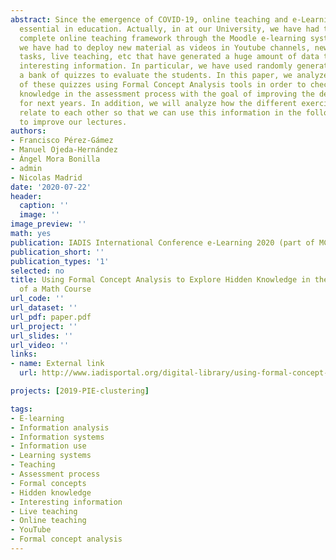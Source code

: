 ```yaml
---
abstract: Since the emergence of COVID-19, online teaching and e-Learning has become
  essential in education. Actually, in at our University, we have had to move to a
  complete online teaching framework through the Moodle e-learning system. As a result,
  we have had to deploy new material as videos in Youtube channels, new exercises,
  tasks, live teaching, etc that have generated a huge amount of data that contains
  interesting information. In particular, we have used randomly generated exams from
  a bank of quizzes to evaluate the students. In this paper, we analyze the results
  of these quizzes using Formal Concept Analysis tools in order to check the hidden
  knowledge in the assessment process with the goal of improving the developed material
  for next years. In addition, we will analyze how the different exercises and tests
  relate to each other so that we can use this information in the following courses
  to improve our lectures.
authors:
- Francisco Pérez-Gámez
- Manuel Ojeda-Hernández
- Ángel Mora Bonilla
- admin
- Nicolas Madrid
date: '2020-07-22'
header:
  caption: ''
  image: ''
image_preview: ''
math: yes
publication: IADIS International Conference e-Learning 2020 (part of MCCSIS 2020)
publication_short: ''
publication_types: '1'
selected: no
title: Using Formal Concept Analysis to Explore Hidden Knowledge in the Assessment
  of a Math Course
url_code: ''
url_dataset: ''
url_pdf: paper.pdf
url_project: ''
url_slides: ''
url_video: ''
links:
- name: External link
  url: http://www.iadisportal.org/digital-library/using-formal-concept-analysis-to-explore-hidden-knowledge-in-the-assessment-of-a-math-course

projects: [2019-PIE-clustering]

tags:
- E-learning
- Information analysis
- Information systems
- Information use
- Learning systems
- Teaching
- Assessment process
- Formal concepts
- Hidden knowledge
- Interesting information
- Live teaching
- Online teaching
- YouTube
- Formal concept analysis
---
```

